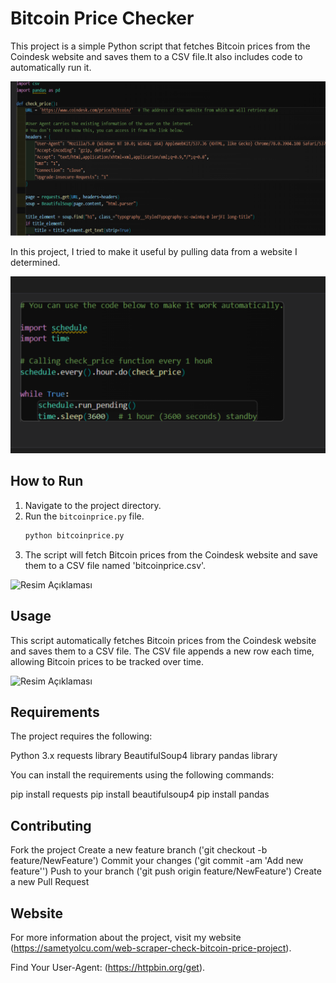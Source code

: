 
# Bitcoin Price Checker

This project is a simple Python script that fetches Bitcoin prices from the Coindesk website and saves them to a CSV file.It also includes code to automatically run it.

![Resim Açıklaması](picture4.png)

In this project, I tried to make it useful by pulling data from a website I determined.

![Resim Açıklaması](picture3.png)

## How to Run

1. Navigate to the project directory.
2. Run the `bitcoinprice.py` file.
   ```sh
   python bitcoinprice.py

1. The script will fetch Bitcoin prices from the Coindesk website and save them to a CSV file named 
'bitcoinprice.csv'.

![Resim Açıklaması](picture.png)

## Usage
This script automatically fetches Bitcoin prices from the Coindesk website and saves them to a CSV file. The CSV file appends a new row each time, allowing Bitcoin prices to be tracked over time.

![Resim Açıklaması](picture2.png)

## Requirements
The project requires the following:

Python 3.x
requests library
BeautifulSoup4 library
pandas library

You can install the requirements using the following commands:

pip install requests
pip install beautifulsoup4
pip install pandas

## Contributing

Fork the project
Create a new feature branch ('git checkout -b feature/NewFeature')
Commit your changes ('git commit -am 'Add new feature'')
Push to your branch ('git push origin feature/NewFeature')
Create a new Pull Request



## Website

For more information about the project, visit my website (https://sametyolcu.com/web-scraper-check-bitcoin-price-project).

Find Your User-Agent: (https://httpbin.org/get).
